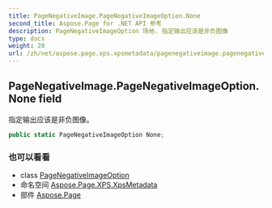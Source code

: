 ```yaml
---
title: PageNegativeImage.PageNegativeImageOption.None
second_title: Aspose.Page for .NET API 参考
description: PageNegativeImageOption 场地. 指定输出应该是非负图像
type: docs
weight: 20
url: /zh/net/aspose.page.xps.xpsmetadata/pagenegativeimage.pagenegativeimageoption/none/
---
```

## PageNegativeImage.PageNegativeImageOption.None field

指定输出应该是非负图像。

```csharp
public static PageNegativeImageOption None;
```

### 也可以看看

* class [PageNegativeImageOption](../)
* 命名空间 [Aspose.Page.XPS.XpsMetadata](../../pagenegativeimage.pagenegativeimageoption/)
* 部件 [Aspose.Page](../../../)


